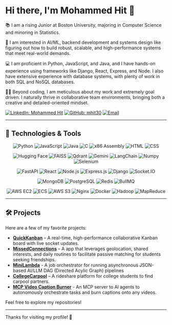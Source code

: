 # Hi there, I'm Mohammed Hit 👋

📚 I am a rising Junior at Boston University, majoring in Computer Science and minoring in Statistics. 

🧐 I am interested in AI/ML, backend development and systems design like figuring out how to build robust, scalable, and high-performance systems that meet real-world demands.

💻 I am proficient in Python, JavaScript, and Java, and I have hands-on experience using frameworks like Django, React, Express, and Node. I also have extensive experience with database systems, with plenty of work in both SQL and NoSQL databases.

👨‍💻 Beyond coding, I am meticulous about my work and extremely goal driven. I naturally thrive in collaborative team environments, bringing both a creative and detailed-oriented mindset.

[![LinkedIn: Mohammed Hit](https://img.shields.io/badge/-LinkedIn-blue?style=for-the-badge&logo=Linkedin&logoColor=white&link=https://www.linkedin.com/in/mohammed-hit/)](https://www.linkedin.com/in/mohammed-hit/)
[![GitHub: mhit30](https://img.shields.io/badge/-GitHub-181717?style=for-the-badge&logo=github&logoColor=white&link=https://github.com/mhit30)](https://github.com/mhit30)
[![Email](https://img.shields.io/badge/-Email-D14836?style=for-the-badge&logo=Gmail&logoColor=white&link=mailto:mohammedhit30@gmail.com)](mailto:mohammedhit30@gmail.com)

---

## 🚀 Technologies & Tools

<div align="center">

![Python](https://img.shields.io/badge/-Python-3776AB?style=for-the-badge&logo=python&logoColor=white)
![JavaScript](https://img.shields.io/badge/-JavaScript-F7DF1E?style=for-the-badge&logo=javascript&logoColor=black)
![Java](https://img.shields.io/badge/-Java-007396?style=for-the-badge&logo=java&logoColor=white)
![C](https://img.shields.io/badge/-C-00599C?style=for-the-badge&logo=c&logoColor=white)
![x86 Assembly](https://img.shields.io/badge/-x86%20Assembly-4B6C9B?style=for-the-badge)
![HTML](https://img.shields.io/badge/-HTML5-E34F26?style=for-the-badge&logo=html5&logoColor=white)
![CSS](https://img.shields.io/badge/-CSS3-1572B6?style=for-the-badge&logo=css3&logoColor=white)

![Hugging Face](https://img.shields.io/badge/-Hugging%20Face-FFCA28?style=for-the-badge&logo=huggingface&logoColor=black)
![FAISS](https://img.shields.io/badge/-FAISS-0099CC?style=for-the-badge)
![Qdrant](https://img.shields.io/badge/-Qdrant-FF4C2B?style=for-the-badge&logo=qdrant&logoColor=white)
![Gemini](https://img.shields.io/badge/-Gemini-4285F4?style=for-the-badge&logo=google&logoColor=white)
![LangChain](https://img.shields.io/badge/-LangChain-000000?style=for-the-badge)
![Numpy](https://img.shields.io/badge/-NumPy-013243?style=for-the-badge&logo=numpy&logoColor=white)
![Selenium](https://img.shields.io/badge/-Selenium-43B02A?style=for-the-badge&logo=selenium&logoColor=white)

![FastAPI](https://img.shields.io/badge/-FastAPI-009688?style=for-the-badge&logo=fastapi&logoColor=white)
![React](https://img.shields.io/badge/-React-61DAFB?style=for-the-badge&logo=react&logoColor=black)
![Node.js](https://img.shields.io/badge/-Node.js-339933?style=for-the-badge&logo=node.js&logoColor=white)
![Express.js](https://img.shields.io/badge/-Express.js-000000?style=for-the-badge&logo=express&logoColor=white)
![Django](https://img.shields.io/badge/-Django-092E20?style=for-the-badge&logo=django&logoColor=white)
![Socket.IO](https://img.shields.io/badge/-Socket.IO-010101?style=for-the-badge&logo=socket.io&logoColor=white)

![MongoDB](https://img.shields.io/badge/-MongoDB-47A248?style=for-the-badge&logo=mongodb&logoColor=white)
![PostgreSQL](https://img.shields.io/badge/-PostgreSQL-336791?style=for-the-badge&logo=postgresql&logoColor=white)
![Redis](https://img.shields.io/badge/-Redis-DC382D?style=for-the-badge&logo=redis&logoColor=white)
![BullMQ](https://img.shields.io/badge/-BullMQ-DD0031?style=for-the-badge)

![AWS EC2](https://img.shields.io/badge/-AWS%20EC2-FF9900?style=for-the-badge&logo=amazon-aws&logoColor=white)
![ECS](https://img.shields.io/badge/-AWS%20ECS-FF9900?style=for-the-badge&logo=amazon-ecs&logoColor=white)
![AWS S3](https://img.shields.io/badge/-AWS%20S3-569A31?style=for-the-badge&logo=amazon-s3&logoColor=white)
![Nginx](https://img.shields.io/badge/-Nginx-009639?style=for-the-badge&logo=nginx&logoColor=white)
![Docker](https://img.shields.io/badge/-Docker-2496ED?style=for-the-badge&logo=docker&logoColor=white)
![Hadoop](https://img.shields.io/badge/-Hadoop-66CCFF?style=for-the-badge&logo=apache-hadoop&logoColor=white)
![MapReduce](https://img.shields.io/badge/-MapReduce-FF9900?style=for-the-badge&logo=apache&logoColor=white)

</div>

---

## 🛠️ Projects

Here are a few of my favorite projects:

- **[QuickKanban](https://github.com/mhit30/quickkanban/)** – A real-time, high-performance collaborative Kanban board with live socket updates.  
- **[MissedConnections](https://missedconnections.tech)** – A app that leverages geolocation, shared interests, and daily routines to facilitate passive matching for students seeking friendships.
- **[MiniLambda](https://github.com/mhit30/minilambda/)** - A job orchestrator for running asynchronous JSON-based AI/LLM DAG (Directed Acylic Graph) pipelines
- **[CollegeCarpool](https://www.collegecarpool.tech/landing)** – A rideshare platform for college students to find carpool partners.
- **[MCP Video Caption Burner](https://github.com/mhit30/mcp-video-caption-burner)** - An MCP server to Al agents to autonomously orchestrate tasks and burn captions onto any videos.

Feel free to explore my repositories!

---

Thanks for visiting my profile! 🚀
